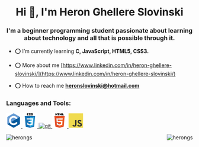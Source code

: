 <h1 align="center">Hi 👋, I'm Heron Ghellere Slovinski</h1>
<h3 align="center">I'm a beginner programming student passionate about learning about technology and all that is possible through it.</h3>

- ⭕️ I’m currently learning **C, JavaScript, HTML5, CSS3.**

- ⭕️ More about me [https://www.linkedin.com/in/heron-ghellere-slovinski/](https://www.linkedin.com/in/heron-ghellere-slovinski/)

- ⭕️ How to reach me **heronslovinski@hotmail.com**

<h3 align="left">Languages and Tools:</h3>
<p align="left"> <a href="https://www.cprogramming.com/" target="_blank" rel="noreferrer"> <img src="https://raw.githubusercontent.com/devicons/devicon/master/icons/c/c-original.svg" alt="c" width="40" height="40"/> </a> <a href="https://www.w3schools.com/css/" target="_blank" rel="noreferrer"> <img src="https://raw.githubusercontent.com/devicons/devicon/master/icons/css3/css3-original-wordmark.svg" alt="css3" width="40" height="40"/> </a> <a href="https://git-scm.com/" target="_blank" rel="noreferrer"> <img src="https://www.vectorlogo.zone/logos/git-scm/git-scm-icon.svg" alt="git" width="40" height="40"/> </a> <a href="https://www.w3.org/html/" target="_blank" rel="noreferrer"> <img src="https://raw.githubusercontent.com/devicons/devicon/master/icons/html5/html5-original-wordmark.svg" alt="html5" width="40" height="40"/> </a> <a href="https://developer.mozilla.org/en-US/docs/Web/JavaScript" target="_blank" rel="noreferrer"> <img src="https://raw.githubusercontent.com/devicons/devicon/master/icons/javascript/javascript-original.svg" alt="javascript" width="40" height="40"/> </a> </p>

<p><img align="left" img height="200"  src="https://github-readme-stats.vercel.app/api/top-langs?username=herongs&show_icons=true&theme=dark&title_color=ff0000&locale=en&layout=compact" alt="herongs" /> &nbsp;<img align="right" img height="200" src="https://github-readme-stats.vercel.app/api?username=herongs&show_icons=true&theme=dark&title_color=ff0000&locale=en" alt="herongs" /></p>

